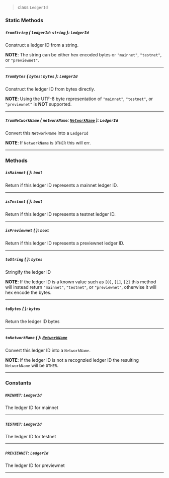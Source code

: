 > class `LedgerId`

### Static Methods

##### `fromString` ( `ledgerId`: `string` ): `LedgerId`

Construct a ledger ID from a string.

**NOTE**: The string can be either hex encoded bytes or `"mainnet"`, `"testnet"`, 
or `"previewnet"`.

---

##### `fromBytes` ( `bytes`: `bytes` ): `LedgerId`

Construct the ledger ID from bytes directly.

**NOTE**: Using the UTF-8 byte representation of `"mainnet"`, `"testnet"`, 
or `"previewnet"` is **NOT** supported.

---

##### `fromNetworkName` ( `networkName`: [`NetworkName`]() ): `LedgerId`

Convert this `NetworkName` into a `LedgerId`

**NOTE**: If `NetworkName` is `OTHER` this will err.

---

### Methods

##### `isMainnet` ( ): `bool`

Return if this ledger ID represents a mainnet ledger ID.

---

##### `isTestnet` ( ): `bool`

Return if this ledger ID represents a testnet ledger ID.

---

##### `isPreviewnet` ( ): `bool`

Return if this ledger ID represents a previewnet ledger ID.

---

##### `toString` ( ): `bytes`

Stringify the ledger ID

**NOTE**: If the ledger ID is a known value such as `[0]`, `[1]`, `[2]` this method
will instead return `"mainnet"`, `"testnet"`, or `"previewnet"`, otherwise it will
hex encode the bytes.

---

##### `toBytes` ( ): `bytes`

Return the ledger ID bytes

---

##### `toNetworkName` ( ): [`NetworkName`]()

Convert this ledger ID into a `NetworkName`.

**NOTE**: If the ledger ID is not a recognzied ledger ID the resulting
`NetworkName` will be `OTHER`.

---

### Constants

##### `MAINNET`: `LedgerId`

The ledger ID for mainnet

---

##### `TESTNET`: `LedgerId`

The ledger ID for testnet

---

##### `PREVIEWNET`: `LedgerId`

The ledger ID for previewnet

---
